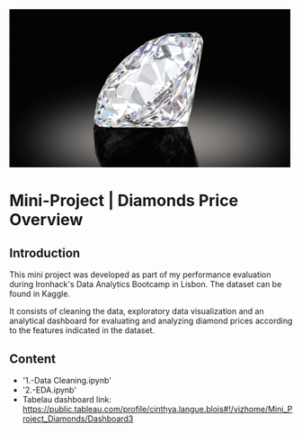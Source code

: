 <img src="diamond.jpg" alt="Diamonds" width="500"/>

# Mini-Project | Diamonds Price Overview


## Introduction

This mini project was developed as part of my performance evaluation during Ironhack's Data Analytics Bootcamp in Lisbon. The dataset can be found in Kaggle.

It consists of cleaning the data, exploratory data visualization and an analytical dashboard for evaluating and analyzing diamond prices according to the features indicated in the dataset.


## Content

- '1.-Data Cleaning.ipynb'
- '2.-EDA.ipynb'
- Tabelau dashboard link: https://public.tableau.com/profile/cinthya.langue.blois#!/vizhome/Mini_Project_Diamonds/Dashboard3
